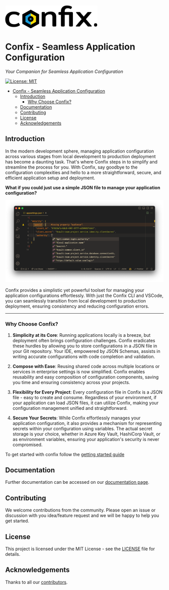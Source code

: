 ![Logo](./images/logo.svg)
# Confix - Seamless Application Configuration

_Your Companion for Seamless Application Configuration_

[![License: MIT](https://img.shields.io/badge/License-MIT-yellow.svg)](https://opensource.org/licenses/MIT)

- [Confix - Seamless Application Configuration](#confix---seamless-application-configuration)
  - [Introduction](#introduction)
    - [Why Choose Confix?](#why-choose-confix)
  - [Documentation](#documentation)
  - [Contributing](#contributing)
  - [License](#license)
  - [Acknowledgements](#acknowledgements)

## Introduction 

In the modern development sphere, managing application configuration across various stages from
local development to production deployment has become a daunting task. That's where Confix steps in
to simplify and streamline the process for you. With Confix, say goodbye to the configuration
complexities and hello to a more straightforward, secure, and efficient application setup and
deployment.

**What if you could just use a simple JSON file to manage your application configuration?**

<p align="center">
<img src="images/intro-0.png">
<p>


Confix provides a simplistic yet powerful toolset for managing your application configurations
effortlessly. With just the Confix CLI and VSCode, you can seamlessly transition from local
development to production deployment, ensuring consistency and reducing configuration errors.

---

### Why Choose Confix?

1. **Simplicity at its Core**:
   Running applications locally is a breeze, but deployment often brings configuration challenges. Confix eradicates these hurdles by allowing you to store configurations in a JSON file in your Git repository. Your IDE, empowered by JSON Schemas, assists in writing accurate configurations with code completion and validation.

2. **Compose with Ease**:
   Reusing shared code across multiple locations or services in enterprise settings is now simplified. Confix enables reusability and easy composition of configuration components, saving you time and ensuring consistency across your projects.

3. **Flexibility for Every Project**:
   Every configuration file in Confix is a JSON file - easy to create and consume. Regardless of your environment, if your application can load JSON files, it can utilize Confix, making your configuration management unified and straightforward.

4. **Secure Your Secrets**:
   While Confix effortlessly manages your application configuration, it also provides a mechanism for representing secrets within your configuration using variables. The actual secret storage is your choice, whether in Azure Key Vault, HashiCorp Vault, or as environment variables, ensuring your application's security is never compromised.

To get started with confix follow the [getting started guide](https://swisslife-oss.github.io/Confix/getting-started)

## Documentation

Further documentation can be accessed on our [documentation page](https://swisslife-oss.github.io/Confix).

## Contributing

We welcome contributions from the community. Please open an issue or discussion with you idea/feature request and we will be happy to help you get started.

## License

This project is licensed under the MIT License - see the [LICENSE](LICENSE) file for details.

## Acknowledgements

Thanks to all our [contributors](https://github.com/SwissLife-OSS/confix/graphs/contributors).